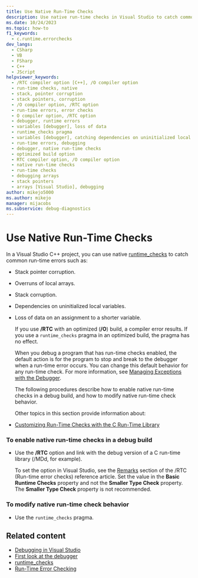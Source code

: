 ```yaml
---
title: Use Native Run-Time Checks
description: Use native run-time checks in Visual Studio to catch common run-time errors, such as stack pointer corruption, overruns of local arrays, and stack corruption.
ms.date: 10/24/2023
ms.topic: how-to
f1_keywords: 
  - c.runtime.errorchecks
dev_langs: 
  - CSharp
  - VB
  - FSharp
  - C++
  - JScript
helpviewer_keywords: 
  - /RTC compiler option [C++], /O compiler option
  - run-time checks, native
  - stack, pointer corruption
  - stack pointers, corruption
  - /O compiler option, /RTC option
  - run-time errors, error checks
  - O compiler option, /RTC option
  - debugger, runtime errors
  - variables [debugger], loss of data
  - runtime_checks pragma
  - variables [debugger], catching dependencies on uninitialized local variables
  - run-time errors, debugging
  - debugger, native run-time checks
  - optimized build option
  - RTC compiler option, /O compiler option
  - native run-time checks
  - run-time checks
  - debugging arrays
  - stack pointers
  - arrays [Visual Studio], debugging
author: mikejo5000
ms.author: mikejo
manager: mijacobs
ms.subservice: debug-diagnostics
---
```

# Use Native Run-Time Checks

In a Visual Studio C++ project, you can use native [runtime_checks](/cpp/preprocessor/runtime-checks) to catch common run-time errors such as:

- Stack pointer corruption.

- Overruns of local arrays.

- Stack corruption.

- Dependencies on uninitialized local variables.

- Loss of data on an assignment to a shorter variable.

  If you use **/RTC** with an optimized (**/O**) build, a compiler error results. If you use a `runtime_checks` pragma in an optimized build, the pragma has no effect.

  When you debug a program that has run-time checks enabled, the default action is for the program to stop and break to the debugger when a run-time error occurs. You can change this default behavior for any run-time check. For more information, see [Managing Exceptions with the Debugger](../debugger/managing-exceptions-with-the-debugger.md).

  The following procedures describe how to enable native run-time checks in a debug build, and how to modify native run-time check behavior.

  Other topics in this section provide information about:

- [Customizing Run-Time Checks with the C Run-Time Library](../debugger/native-run-time-checks-customization.md)

### To enable native run-time checks in a debug build

- Use the **/RTC** option and link with the debug version of a C run-time library (/MDd, for example).

  To set the option in Visual Studio, see the [Remarks](/cpp/build/reference/rtc-run-time-error-checks#remarks) section of the /RTC (Run-time error checks) reference article. Set the value in the **Basic Runtime Checks** property and not the **Smaller Type Check** property. The **Smaller Type Check** property is not recommended.

### To modify native run-time check behavior

- Use the `runtime_checks` pragma.

## Related content
- [Debugging in Visual Studio](../debugger/index.yml)
- [First look at the debugger](../debugger/debugger-feature-tour.md)
- [runtime_checks](/cpp/preprocessor/runtime-checks)
- [Run-Time Error Checking](/cpp/c-runtime-library/run-time-error-checking)